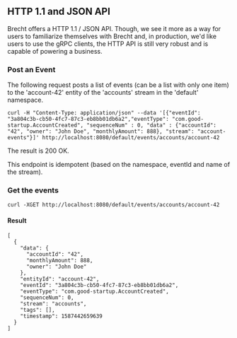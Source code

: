 ## HTTP 1.1 and JSON API

Brecht offers a HTTP 1.1 / JSON API. Though, we see it more as a way for 
users to familiarize themselves with Brecht and, 
in production, we'd like users to use
the gRPC clients, the HTTP API is still very robust and is capable of powering a business.

### Post an Event

The following request posts a list of events (can be a list
with only one item) to the 'account-42' entity of the 'accounts' stream in the 
'default' namespace. 

```
curl -H "Content-Type: application/json" --data '[{"eventId": "3a804c3b-cb50-4fc7-87c3-eb8bb01db6a2","eventType": "com.good-startup.AccountCreated", "sequenceNum" : 0, "data" : {"accountId": "42", "owner": "John Doe", "monthlyAmount": 888}, "stream": "account-events"}]' http://localhost:8080/default/events/accounts/account-42 
```

The result is 200 OK.

This endpoint is idempotent (based on the namespace, eventId and name of the stream). 

### Get the events

```
curl -XGET http://localhost:8080/default/events/accounts/account-42
```


#### Result

```
[
  {
    "data": {
      "accountId": "42",
      "monthlyAmount": 888,
      "owner": "John Doe"
    },
    "entityId": "account-42",
    "eventId": "3a804c3b-cb50-4fc7-87c3-eb8bb01db6a2",
    "eventType": "com.good-startup.AccountCreated",
    "sequenceNum": 0,
    "stream": "accounts",
    "tags": [],
    "timestamp": 1587442659639
  }
]
```